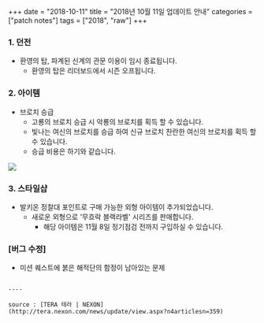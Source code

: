 +++
date = "2018-10-11"
title = "2018년 10월 11일 업데이트 안내"
categories = ["patch notes"]
tags = ["2018", "raw"]
+++

### 1. 던전
- 환영의 탑, 파계된 신계의 관문 이용이 임시 종료됩니다.
  - 환영의 탑은 리더보드에서 시즌 오프됩니다.

### 2. 아이템
- 브로치 승급
  - 고룡의 브로치 승급 시 악룡의 브로치를 획득 할 수 있습니다.
  - 빛나는 여신의 브로치를 승급 하여 신규 브로치 찬란한 여신의 브로치를 획득 할 수 있습니다.
  - 승급 비용은 하기와 같습니다.

![](https://seraphinush-gaming.github.io/mysterium/images/patch-notes/2018-10-11-1.png)

### 3. 스타일샵
- 발키온 정찰대 포인트로 구매 가능한 외형 아이템이 추가되었습니다.
  - 새로운 외형으로 '무흐락 블랙라벨' 시리즈를 판매합니다.
    - 해당 아이템은 11월 8일 정기점검 전까지 구입하실 수 있습니다.

### [버그 수정]
- 미션 퀘스트에 붉은 해적단의 함정이 남아있는 문제
```

----

source : [TERA 테라 | NEXON](http://tera.nexon.com/news/update/view.aspx?n4articlesn=359)
